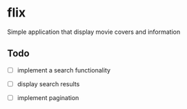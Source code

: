 # flix
Simple application that display movie covers and information

## Todo
- [ ] implement a search functionality 
- [ ] display search results
- [ ] implement pagination

